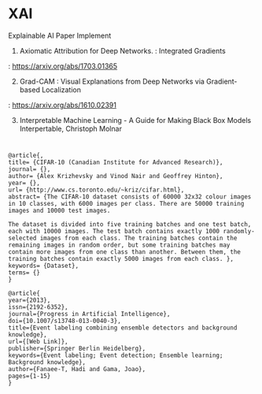 # XAI
Explainable AI Paper Implement

1. Axiomatic Attribution for Deep Networks. : Integrated Gradients

: https://arxiv.org/abs/1703.01365

2. Grad-CAM : Visual Explanations from Deep Networks via Gradient-based Localization

: https://arxiv.org/abs/1610.02391

3. Interpretable Machine Learning - A Guide for Making Black Box Models Interpertable, Christoph Molnar

#
```console
@article{,
title= {CIFAR-10 (Canadian Institute for Advanced Research)},
journal= {},
author= {Alex Krizhevsky and Vinod Nair and Geoffrey Hinton},
year= {},
url= {http://www.cs.toronto.edu/~kriz/cifar.html},
abstract= {The CIFAR-10 dataset consists of 60000 32x32 colour images in 10 classes, with 6000 images per class. There are 50000 training images and 10000 test images. 

The dataset is divided into five training batches and one test batch, each with 10000 images. The test batch contains exactly 1000 randomly-selected images from each class. The training batches contain the remaining images in random order, but some training batches may contain more images from one class than another. Between them, the training batches contain exactly 5000 images from each class. },
keywords= {Dataset},
terms= {}
}
```

```console
@article{
year={2013},
issn={2192-6352},
journal={Progress in Artificial Intelligence},
doi={10.1007/s13748-013-0040-3},
title={Event labeling combining ensemble detectors and background knowledge},
url={[Web Link]},
publisher={Springer Berlin Heidelberg},
keywords={Event labeling; Event detection; Ensemble learning; Background knowledge},
author={Fanaee-T, Hadi and Gama, Joao},
pages={1-15}
}
```